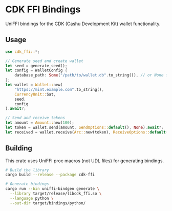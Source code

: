 # CDK FFI Bindings

UniFFI bindings for the CDK (Cashu Development Kit) wallet functionality.

## Usage

```rust
use cdk_ffi::*;

// Generate seed and create wallet
let seed = generate_seed();
let config = WalletConfig {
    database_path: Some("/path/to/wallet.db".to_string()), // or None for in-memory
};
let wallet = Wallet::new(
    "https://mint.example.com".to_string(),
    CurrencyUnit::Sat,
    seed,
    config
).await?;

// Send and receive tokens
let amount = Amount::new(100);
let token = wallet.send(amount, SendOptions::default(), None).await?;
let received = wallet.receive(Arc::new(token), ReceiveOptions::default()).await?;
```

## Building

This crate uses UniFFI proc macros (not UDL files) for generating bindings.

```bash
# Build the library
cargo build --release --package cdk-ffi

# Generate bindings
cargo run --bin uniffi-bindgen generate \
  --library target/release/libcdk_ffi.so \
  --language python \
  --out-dir target/bindings/python/
```

